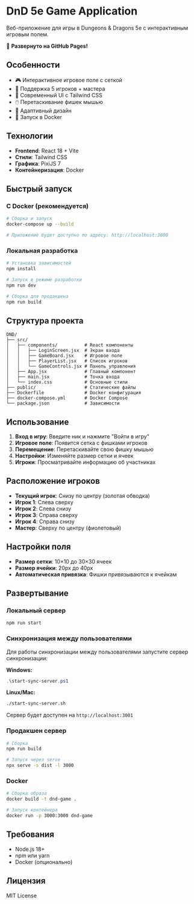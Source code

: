 # DnD 5e Game Application

Веб-приложение для игры в Dungeons & Dragons 5e с интерактивным игровым полем.

🚀 **Развернуто на GitHub Pages!**

## Особенности

- 🎮 Интерактивное игровое поле с сеткой
- 👥 Поддержка 5 игроков + мастера
- 🎨 Современный UI с Tailwind CSS
- 🖱️ Перетаскивание фишек мышью
- 📱 Адаптивный дизайн
- 🐳 Запуск в Docker

## Технологии

- **Frontend**: React 18 + Vite
- **Стили**: Tailwind CSS
- **Графика**: PixiJS 7
- **Контейнеризация**: Docker

## Быстрый запуск

### С Docker (рекомендуется)

```bash
# Сборка и запуск
docker-compose up --build

# Приложение будет доступно по адресу: http://localhost:3000
```

### Локальная разработка

```bash
# Установка зависимостей
npm install

# Запуск в режиме разработки
npm run dev

# Сборка для продакшена
npm run build
```

## Структура проекта

```
DND/
├── src/
│   ├── components/          # React компоненты
│   │   ├── LoginScreen.jsx  # Экран входа
│   │   ├── GameBoard.jsx    # Игровое поле
│   │   ├── PlayerList.jsx   # Список игроков
│   │   └── GameControls.jsx # Панель управления
│   ├── App.jsx              # Главный компонент
│   ├── main.jsx             # Точка входа
│   └── index.css            # Основные стили
├── public/                  # Статические файлы
├── Dockerfile               # Docker конфигурация
├── docker-compose.yml       # Docker Compose
└── package.json             # Зависимости
```

## Использование

1. **Вход в игру**: Введите ник и нажмите "Войти в игру"
2. **Игровое поле**: Появится сетка с фишками игроков
3. **Перемещение**: Перетаскивайте свою фишку мышью
4. **Настройки**: Изменяйте размер сетки и ячеек
5. **Игроки**: Просматривайте информацию об участниках

## Расположение игроков

- **Текущий игрок**: Снизу по центру (золотая обводка)
- **Игрок 1**: Слева сверху
- **Игрок 2**: Слева снизу  
- **Игрок 3**: Справа сверху
- **Игрок 4**: Справа снизу
- **Мастер**: Сверху по центру (фиолетовый)

## Настройки поля

- **Размер сетки**: 10×10 до 30×30 ячеек
- **Размер ячейки**: 20px до 40px
- **Автоматическая привязка**: Фишки привязываются к ячейкам

## Развертывание

### Локальный сервер
```bash
npm run start
```

### Синхронизация между пользователями

Для работы синхронизации между пользователями запустите сервер синхронизации:

**Windows:**
```powershell
.\start-sync-server.ps1
```

**Linux/Mac:**
```bash
./start-sync-server.sh
```

Сервер будет доступен на `http://localhost:3001`

### Продакшен сервер
```bash
# Сборка
npm run build

# Запуск через serve
npx serve -s dist -l 3000
```

### Docker
```bash
# Сборка образа
docker build -t dnd-game .

# Запуск контейнера
docker run -p 3000:3000 dnd-game
```

## Требования

- Node.js 18+
- npm или yarn
- Docker (опционально)

## Лицензия

MIT License




